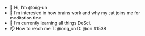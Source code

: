 - 👋 Hi, I’m @orig-un
- 👀 I’m interested in how brains work and why my cat joins me for meditation time.
- 🌱 I’m currently learning all things DeSci. 
- 📫 How to reach me T: @orig_un D: @ori #1538

<!---
orig-un/orig-un is a ✨ special ✨ repository because its `README.md` (this file) appears on your GitHub profile.
You can click the Preview link to take a look at your changes.
--->
